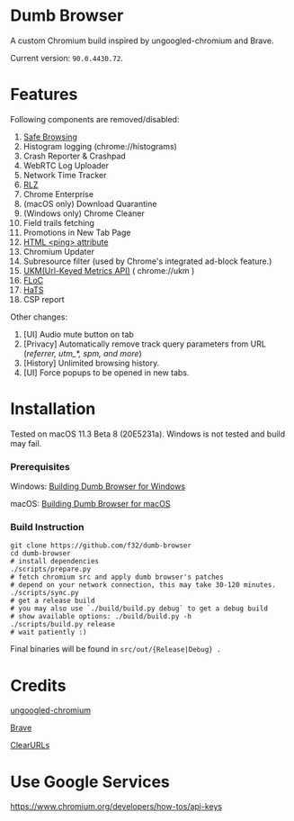 # Dumb Browser
A custom Chromium build inspired by ungoogled-chromium and Brave.

Current version: `90.0.4430.72`.

# Features

Following components are removed/disabled:
1. [Safe Browsing](https://safebrowsing.google.com)
2. Histogram logging (chrome://histograms)
3. Crash Reporter & Crashpad
4. WebRTC Log Uploader
5. Network Time Tracker
6. [RLZ](https://blog.chromium.org/2010/06/in-open-for-rlz.html)
7. Chrome Enterprise
8. (macOS only) Download Quarantine
10. (Windows only) Chrome Cleaner
11. Field trails fetching
12. Promotions in New Tab Page
13. [HTML \<ping\> attribute](https://www.w3schools.com/tags/att_a_ping.asp)
14. Chromium Updater
15. Subresource filter (used by Chrome's integrated ad-block feature.)
16. [UKM(Url-Keyed Metrics API)](https://chromium.googlesource.com/chromium/src/+/master/services/metrics/ukm_api.md) ( chrome://ukm )
17. [FLoC](https://www.chromium.org/Home/chromium-privacy/privacy-sandbox/floc)
19. [HaTS](https://chromium.googlesource.com/chromium/src/+/master/chrome/browser/ui/hats/)
20. CSP report

Other changes:
1. [UI] Audio mute button on tab
2. [Privacy] Automatically remove track query parameters from URL (*referrer, utm_\*, spm, and more*)
3. [History] Unlimited browsing history.
4. [UI] Force popups to be opened in new tabs.

# Installation

Tested on macOS 11.3 Beta 8 (20E5231a). Windows is not tested and build may fail.

### Prerequisites

Windows: [Building Dumb Browser for Windows](docs/windows.md)

macOS: [Building Dumb Browser for macOS](docs/macos.md)

### Build Instruction

```shell
git clone https://github.com/f32/dumb-browser
cd dumb-browser
# install dependencies
./scripts/prepare.py
# fetch chromium src and apply dumb browser's patches
# depend on your network connection, this may take 30-120 minutes.
./scripts/sync.py
# get a release build
# you may also use `./build/build.py debug` to get a debug build
# show available options: ./build/build.py -h
./scripts/build.py release
# wait patiently :)
```

Final binaries will be found in `src/out/{Release|Debug} .`

# Credits

[ungoogled-chromium](https://github.com/Eloston/ungoogled-chromium)

[Brave](https://github.com/brave/brave-browser)

[ClearURLs](https://github.com/ClearURLs/Addon)

# Use Google Services

https://www.chromium.org/developers/how-tos/api-keys
